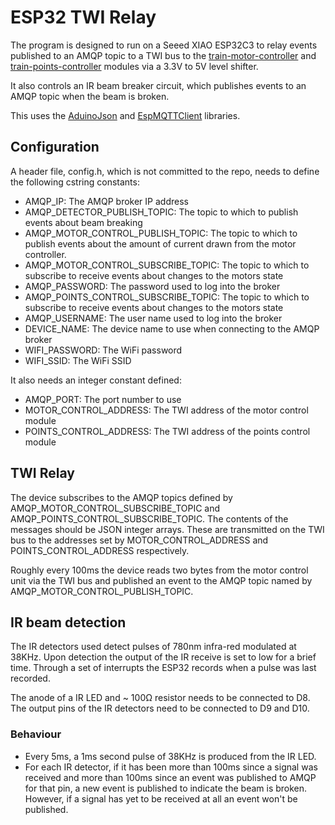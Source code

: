 # ESP32 TWI Relay

The program is designed to run on a Seeed XIAO ESP32C3 to relay events published to an AMQP topic to a TWI bus to the [train-motor-controller](https://github.com/dnbeesley/train-motor-controller) and [train-points-controller](https://github.com/dnbeesley/train-points-controller) modules via a 3.3V to 5V level shifter.

It also controls an IR beam breaker circuit, which publishes events to an AMQP topic when the beam is broken.

This uses the [AduinoJson](https://arduinojson.org/) and [EspMQTTClient](https://github.com/plapointe6/EspMQTTClient) libraries.

## Configuration

A header file, config.h, which is not committed to the repo, needs to define the following cstring constants:

- AMQP_IP: The AMQP broker IP address
- AMQP_DETECTOR_PUBLISH_TOPIC: The topic to which to publish events about beam breaking
- AMQP_MOTOR_CONTROL_PUBLISH_TOPIC: The topic to which to publish events about the amount of current drawn from the motor controller.
- AMQP_MOTOR_CONTROL_SUBSCRIBE_TOPIC: The topic to which to subscribe to receive events about changes to the motors state
- AMQP_PASSWORD: The password used to log into the broker
- AMQP_POINTS_CONTROL_SUBSCRIBE_TOPIC: The topic to which to subscribe to receive events about changes to the motors state
- AMQP_USERNAME: The user name used to log into the broker
- DEVICE_NAME: The device name to use when connecting to the AMQP broker
- WIFI_PASSWORD: The WiFi password
- WIFI_SSID: The WiFi SSID

It also needs an integer constant defined:

- AMQP_PORT: The port number to use
- MOTOR_CONTROL_ADDRESS: The TWI address of the motor control module
- POINTS_CONTROL_ADDRESS: The TWI address of the points control module

## TWI Relay

The device subscribes to the AMQP topics defined by AMQP_MOTOR_CONTROL_SUBSCRIBE_TOPIC and AMQP_POINTS_CONTROL_SUBSCRIBE_TOPIC. The contents of the messages should be JSON integer arrays. These are transmitted on the TWI bus to the addresses set by MOTOR_CONTROL_ADDRESS and POINTS_CONTROL_ADDRESS respectively.

Roughly every 100ms the device reads two bytes from the motor control unit via the TWI bus and published an event to the AMQP topic named by AMQP_MOTOR_CONTROL_PUBLISH_TOPIC.

## IR beam detection

The IR detectors used detect pulses of 780nm infra-red modulated at 38KHz. Upon detection the output of the IR receive is set to low for a brief time. Through a set of interrupts the ESP32 records when a pulse was last recorded.

The anode of a IR LED and ~ 100&#x03A9; resistor needs to be connected to D8. The output pins of the IR detectors need to be connected to D9 and D10.

### Behaviour

- Every 5ms, a 1ms second pulse of 38KHz is produced from the IR LED.
- For each IR detector, if it has been more than 100ms since a signal was received and more than 100ms since an event was published to AMQP for that pin, a new event is published to indicate the beam is broken. However, if a signal has yet to be received at all an event won't be published.

